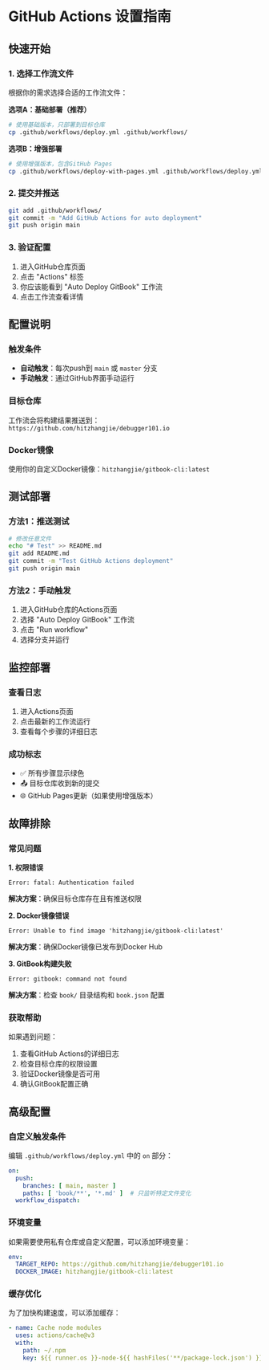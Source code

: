 # GitHub Actions 设置指南

## 快速开始

### 1. 选择工作流文件

根据你的需求选择合适的工作流文件：

**选项A：基础部署（推荐）**
```bash
# 使用基础版本，只部署到目标仓库
cp .github/workflows/deploy.yml .github/workflows/
```

**选项B：增强部署**
```bash
# 使用增强版本，包含GitHub Pages
cp .github/workflows/deploy-with-pages.yml .github/workflows/deploy.yml
```

### 2. 提交并推送

```bash
git add .github/workflows/
git commit -m "Add GitHub Actions for auto deployment"
git push origin main
```

### 3. 验证配置

1. 进入GitHub仓库页面
2. 点击 "Actions" 标签
3. 你应该能看到 "Auto Deploy GitBook" 工作流
4. 点击工作流查看详情

## 配置说明

### 触发条件
- **自动触发**：每次push到 `main` 或 `master` 分支
- **手动触发**：通过GitHub界面手动运行

### 目标仓库
工作流会将构建结果推送到：`https://github.com/hitzhangjie/debugger101.io`

### Docker镜像
使用你的自定义Docker镜像：`hitzhangjie/gitbook-cli:latest`

## 测试部署

### 方法1：推送测试
```bash
# 修改任意文件
echo "# Test" >> README.md
git add README.md
git commit -m "Test GitHub Actions deployment"
git push origin main
```

### 方法2：手动触发
1. 进入GitHub仓库的Actions页面
2. 选择 "Auto Deploy GitBook" 工作流
3. 点击 "Run workflow"
4. 选择分支并运行

## 监控部署

### 查看日志
1. 进入Actions页面
2. 点击最新的工作流运行
3. 查看每个步骤的详细日志

### 成功标志
- ✅ 所有步骤显示绿色
- 📤 目标仓库收到新的提交
- 🌐 GitHub Pages更新（如果使用增强版本）

## 故障排除

### 常见问题

**1. 权限错误**
```
Error: fatal: Authentication failed
```
**解决方案**：确保目标仓库存在且有推送权限

**2. Docker镜像错误**
```
Error: Unable to find image 'hitzhangjie/gitbook-cli:latest'
```
**解决方案**：确保Docker镜像已发布到Docker Hub

**3. GitBook构建失败**
```
Error: gitbook: command not found
```
**解决方案**：检查 `book/` 目录结构和 `book.json` 配置

### 获取帮助

如果遇到问题：
1. 查看GitHub Actions的详细日志
2. 检查目标仓库的权限设置
3. 验证Docker镜像是否可用
4. 确认GitBook配置正确

## 高级配置

### 自定义触发条件
编辑 `.github/workflows/deploy.yml` 中的 `on` 部分：

```yaml
on:
  push:
    branches: [ main, master ]
    paths: [ 'book/**', '*.md' ]  # 只监听特定文件变化
  workflow_dispatch:
```

### 环境变量
如果需要使用私有仓库或自定义配置，可以添加环境变量：

```yaml
env:
  TARGET_REPO: https://github.com/hitzhangjie/debugger101.io
  DOCKER_IMAGE: hitzhangjie/gitbook-cli:latest
```

### 缓存优化
为了加快构建速度，可以添加缓存：

```yaml
- name: Cache node modules
  uses: actions/cache@v3
  with:
    path: ~/.npm
    key: ${{ runner.os }}-node-${{ hashFiles('**/package-lock.json') }}
``` 